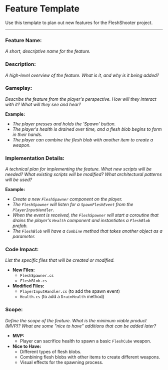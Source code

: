 
# Feature Template

Use this template to plan out new features for the FleshShooter project.

---

### **Feature Name:**

*A short, descriptive name for the feature.*

### **Description:**

*A high-level overview of the feature. What is it, and why is it being added?*

### **Gameplay:**

*Describe the feature from the player's perspective. How will they interact with it? What will they see and hear?*

**Example:**
- *The player presses and holds the 'Spawn' button.*
- *The player's health is drained over time, and a flesh blob begins to form in their hands.*
- *The player can combine the flesh blob with another item to create a weapon.*

### **Implementation Details:**

*A technical plan for implementing the feature. What new scripts will be needed? What existing scripts will be modified? What architectural patterns will be used?*

**Example:**
- *Create a new `FleshSpawner` component on the player.*
- *The `FleshSpawner` will listen for a `SpawnFleshEvent` from the `PlayerInputHandler`.*
- *When the event is received, the `FleshSpawner` will start a coroutine that drains the player's `Health` component and instantiates a `FleshBlob` prefab.*
- *The `FleshBlob` will have a `Combine` method that takes another object as a parameter.*

### **Code Impact:**

*List the specific files that will be created or modified.*

- **New Files:**
    - `FleshSpawner.cs`
    - `FleshBlob.cs`
- **Modified Files:**
    - `PlayerInputHandler.cs` (to add the spawn event)
    - `Health.cs` (to add a `DrainHealth` method)

### **Scope:**

*Define the scope of the feature. What is the minimum viable product (MVP)? What are some "nice to have" additions that can be added later?*

- **MVP:**
    - Player can sacrifice health to spawn a basic `FleshCube` weapon.
- **Nice to Have:**
    - Different types of flesh blobs.
    - Combining flesh blobs with other items to create different weapons.
    - Visual effects for the spawning process.
